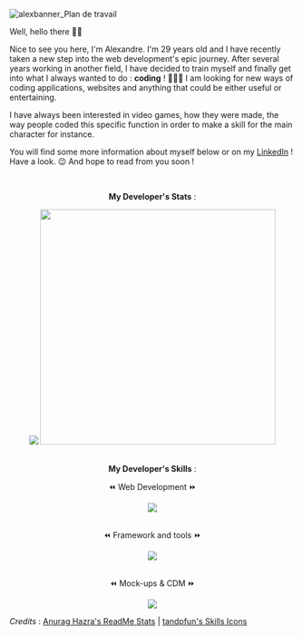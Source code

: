 ![alexbanner_Plan de travail](https://github.com/user-attachments/assets/633f7c80-0a26-4357-a980-72298aba9bf9)

Well, hello there 👋🏻 

Nice to see you here, I'm Alexandre. I'm 29 years old and I have recently taken a new step into the web development's epic journey.
After several years working in another field, I have decided to train myself and finally get into what I always wanted to do : **coding** ! 👨🏻‍💻
I am looking for new ways of coding applications, websites and anything that could be either useful or entertaining.

I have always been interested in video games, how they were made, the way people coded this specific function in order to make a skill for the main character for instance.

You will find some more information about myself below or on my [LinkedIn](https://www.linkedin.com/in/alexandre-leote/) ! Have a look. 😉
And hope to read from you soon !

<br>
<div align="center">
  <p align="center"><strong>My Developer's Stats</strong> :</p>
  <img src="https://github-readme-stats.vercel.app/api?username=alexandreleote&theme=algolia&show_icons=true">
  <img src="https://github-readme-stats.vercel.app/api/top-langs/?username=alexandreleote&theme=algolia&layout=compact" width="415">
</div>

<br>
<div align="center">
  <p align="center"><strong>My Developer's Skills</strong> :</p>
  <p align="center"> ⏪ Web Development ⏩ </p>
  <a href="https://skillicons.dev">
    <img src="https://skillicons.dev/icons?i=html,css,js,php" />
  </a>
  <br>
  <br>
  <p align="center"> ⏪ Framework and tools ⏩ </p>
  <a href="https://skillicons.dev">
    <img src="https://skillicons.dev/icons?i=vscode,git,github,symfony" />
  </a>
  <br>
  <br>
  <p align="center"> ⏪ Mock-ups & CDM ⏩ </p>
  <a href="https://skillicons.dev">
    <img src="https://skillicons.dev/icons?i=figma" />
  </a>
</div>





_Credits_ : [Anurag Hazra's ReadMe Stats](https://github.com/anuraghazra/github-readme-stats?tab=readme-ov-file#all-demos) | [tandpfun's Skills Icons](https://github.com/tandpfun/skill-icons#icons-list)

<!-- ## Hi there 👋

I won't say the line, I promise... Maybe I will... 

Anyway, I'm Alexandre, I'm 29 years old and fairly new to the world of coding. I always wanted to become a full time developer and as of today I have started my training in order to be a real asset in the future.
I am learning several languages at the moment but for now I am at ease with some of them below.
<p align="center">
  <a href="https://skillicons.dev">
    <img src="https://skillicons.dev/icons?i=html,css,js,php" />
  </a>
</p>

I live in France, was born in Alsace, Mulhouse and now I live in Strasbourg for the moment.
During my freetime I tend to spend it between visiting my family, seeing my friends but also playing board games as well as video games.
If you give me the possibility to talk about RPGs, I might spend a lot of time talking about Final Fantasy... Up to you ! 
<!--
**alexandreleote/AlexandreLeote** is a ✨ _special_ ✨ repository because its `README.md` (this file) appears on your GitHub profile.

Here are some ideas to get you started:

- 🔭 I’m currently working on ...
- 🌱 I’m currently learning ...
- 👯 I’m looking to collaborate on ...
- 🤔 I’m looking for help with ...
- 💬 Ask me about ...
- 📫 How to reach me: ...
- 😄 Pronouns: ...
- ⚡ Fun fact: ...
-->
